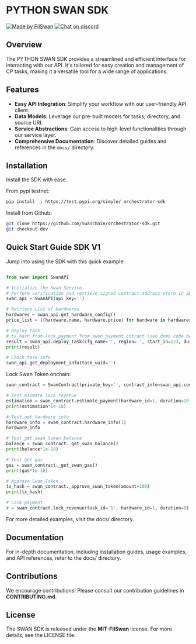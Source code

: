 # PYTHON SWAN SDK

[![Made by FilSwan](https://img.shields.io/badge/made%20by-FilSwan-green.svg)](https://www.filswan.com/) 
[![Chat on discord](https://img.shields.io/badge/join%20-discord-brightgreen.svg)](https://discord.com/invite/KKGhy8ZqzK)

## Overview

The PYTHON SWAN SDK provides a streamlined and efficient interface for interacting with our API. It's tailored for easy creation and management of CP tasks, making it a versatile tool for a wide range of applications.

## Features

- **Easy API Integration**: Simplify your workflow with our user-friendly API client.
- **Data Models**: Leverage our pre-built models for tasks, directory, and source URI.
- **Service Abstractions**: Gain access to high-level functionalities through our service layer.
- **Comprehensive Documentation**: Discover detailed guides and references in the `docs/` directory.

## Installation

Install the SDK with ease.

From pypi testnet:

```bash
pip install -i https://test.pypi.org/simple/ orchestrator-sdk
```

Install from Github:

```bash
git clone https://github.com/swanchain/orchestrator-sdk.git
git checkout dev
```

## Quick Start Guide SDK V1
Jump into using the SDK with this quick example:

```python

from swan import SwanAPI

# Initialize the Swan Service
# Perform verification and retrieve signed contract address store in SWANAPI.contract_info
swan_api = SwanAPI(api_key='')

# Retrieve List of Hardwares
hardwares = swan_api.get_hardware_config()
price_list = [(hardware.name, hardware.price) for hardware in hardwares]

# Deploy task
# tx_hash from lock_payment from swan payment cotract (see demo code below)
result = swan_api.deploy_task(cfg_name='', region='', start_in=123, duration=123, job_source_uri='', paid=123, tx_hash='', wallet_address='')
print(result)

# Check task info
swan_api.get_deployment_info(task_uuid='')
```
Lock Swan Token onchain:

```python
swan_contract = SwanContract(private_key='', contract_info=swan_api.contract_info)

# Test esimate lock revenue
estimation = swan_contract.estimate_payment(hardware_id=1, duration=10)
print(estimation*1e-18)

# Test get hardware info
hardware_info = swan_contract.hardware_info(1)
hardware_info

# Test get swan token balance
balance = swan_contract._get_swan_balance()
print(balance*1e-18)

# Test get gas
gas = swan_contract._get_swan_gas()
print(gas*1e-18)

# Approve Swan Token
tx_hash = swan_contract._approve_swan_token(amount=100)
print(tx_hash)

# Lock payment
r = swan_contract.lock_revenue(task_id='1', hardware_id=1, duration=0)
```

For more detailed examples, visit the docs/ directory.

## Documentation
For in-depth documentation, including installation guides, usage examples, and API references, refer to the docs/ directory.

## Contributions
We encourage contributions! Please consult our contribution guidelines in **CONTRIBUTING.md**.

## License
The SWAN SDK is released under the **MIT-FilSwan** license. For more details, see the LICENSE file.
